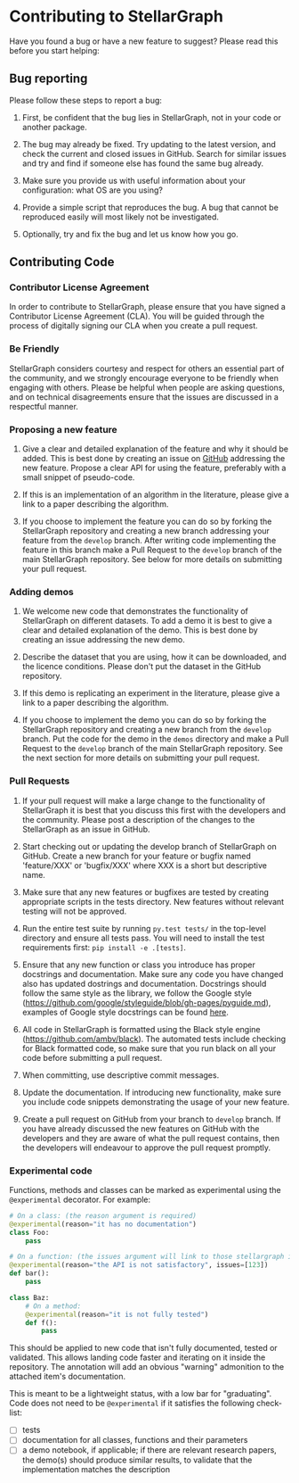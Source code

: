 # Contributing to StellarGraph

Have you found a bug or have a new feature to suggest? Please read this before you start helping:

## Bug reporting

Please follow these steps to report a bug:

1. First, be confident that the bug lies in StellarGraph, not in your code or another package. <!-- Check the StellarGraph FAQs. -->

1. The bug may already be fixed. Try updating to the latest version, and check the current and closed issues in GitHub. Search for similar issues and try and find if someone else has found the same bug already.

3. Make sure you provide us with useful information about your configuration: what OS are you using?

4. Provide a simple script that reproduces the bug. A bug that cannot be reproduced easily will most likely not be investigated.

5. Optionally, try and fix the bug and let us know how you go.

## Contributing Code

### Contributor License Agreement

In order to contribute to StellarGraph, please ensure that you have signed a Contributor License Agreement (CLA). You will
be guided through the process of digitally signing our CLA when you create a pull request.

### Be Friendly ###

StellarGraph considers courtesy and respect for others an essential part of the community, and we strongly encourage everyone to be friendly when engaging with others. Please be helpful when people are asking questions, and on technical disagreements ensure that the issues are discussed in a respectful manner.

### Proposing a new feature

1. Give a clear and detailed explanation of the feature and why it should be added. This is best done by creating an issue on [GitHub](https://github.com/stellargraph/stellargraph/issues) addressing the new feature. Propose a clear API for using the feature, preferably with a small snippet of pseudo-code.

2. If this is an implementation of an algorithm in the literature, please give a link to a paper describing the algorithm.

3. If you choose to implement the feature you can do so by forking the StellarGraph repository and creating a new branch addressing your feature from the `develop` branch. After writing code implementing the feature in this branch make a Pull Request to the `develop` branch of the main StellarGraph repository. See below for more details on submitting your pull request.

### Adding demos

1. We welcome new code that demonstrates the functionality of StellarGraph on different datasets. To add a demo it is best to give a clear and detailed explanation of the demo. This is best done by creating an issue addressing the new demo.

3. Describe the dataset that you are using, how it can be downloaded, and the licence conditions. Please don't put the dataset in the GitHub repository.

2. If this demo is replicating an experiment in the literature, please give a link to a paper describing the algorithm.

3. If you choose to implement the demo you can do so by forking the StellarGraph repository and creating a new branch from the `develop` branch. Put the code for the demo in the `demos` directory and make a Pull Request to the `develop` branch of the main StellarGraph repository. See the next section for more details on submitting your pull request.


### Pull Requests

1. If your pull request will make a large change to the functionality of StellarGraph it is best that you discuss this first with the developers and the community. Please post a description of the changes to the StellarGraph as an issue in GitHub.

2. Start checking out or updating the develop branch of StellarGraph on GitHub. Create a new branch for your feature or bugfix named 'feature/XXX' or 'bugfix/XXX' where XXX is a short but descriptive name.

3. Make sure that any new features or bugfixes are tested by creating appropriate scripts in the tests directory. New features without relevant testing will not be approved.

4. Run the entire test suite by running `py.test tests/` in the top-level directory and ensure all tests pass. You will need to install the test requirements first: `pip install -e .[tests]`.

5. Ensure that any new function or class you introduce has proper docstrings and documentation. Make sure any code you have changed also has updated dostrings and documentation. Docstrings should follow the same style as the library, we follow the Google style (https://github.com/google/styleguide/blob/gh-pages/pyguide.md), examples of Google style docstrings can be found [here](http://www.sphinx-doc.org/en/master/usage/extensions/example_google.html#example-google).

6. All code in StellarGraph is formatted using the Black style engine (https://github.com/ambv/black). The automated tests include checking for Black formatted code, so make sure that you run black on all your code before submitting a pull request.

7. When committing, use descriptive commit messages.

8. Update the documentation. If introducing new functionality, make sure you include code snippets demonstrating the usage of your new feature.

9. Create a pull request on GitHub from your branch to `develop` branch. If you have already discussed the new features on GitHub with the developers and they are aware of what the pull request contains, then the developers will endeavour to approve the pull request promptly.

### Experimental code

Functions, methods and classes can be marked as experimental using the `@experimental` decorator. For example:

``` python
# On a class: (the reason argument is required)
@experimental(reason="it has no documentation")
class Foo:
    pass

# On a function: (the issues argument will link to those stellargraph issues)
@experimental(reason="the API is not satisfactory", issues=[123])
def bar():
    pass

class Baz:
    # On a method:
    @experimental(reason="it is not fully tested")
    def f():
        pass
```

This should be applied to new code that isn't fully documented, tested or validated. This allows landing code faster and iterating on it inside the repository. The annotation will add an obvious "warning" admonition to the attached item's documentation.

This is meant to be a lightweight status, with a low bar for "graduating". Code does not need to be `@experimental` if it satisfies the following check-list:

- [ ] tests
- [ ] documentation for all classes, functions and their parameters
- [ ] a demo notebook, if applicable; if there are relevant research papers, the demo(s) should produce similar results, to validate that the implementation matches the description
